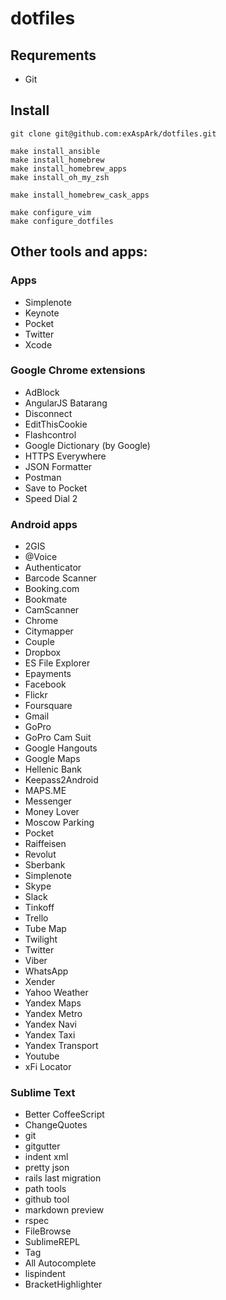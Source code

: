 # dotfiles

## Requrements

* Git

## Install

```
git clone git@github.com:exAspArk/dotfiles.git

make install_ansible
make install_homebrew
make install_homebrew_apps
make install_oh_my_zsh

make install_homebrew_cask_apps

make configure_vim
make configure_dotfiles
```

## Other tools and apps:

### Apps

* Simplenote
* Keynote
* Pocket
* Twitter
* Xcode

### Google Chrome extensions

* AdBlock
* AngularJS Batarang
* Disconnect
* EditThisCookie
* Flashcontrol
* Google Dictionary (by Google)
* HTTPS Everywhere
* JSON Formatter
* Postman
* Save to Pocket
* Speed Dial 2

### Android apps

* 2GIS
* @Voice
* Authenticator
* Barcode Scanner
* Booking.com
* Bookmate
* CamScanner
* Chrome
* Citymapper
* Couple
* Dropbox
* ES File Explorer
* Epayments
* Facebook
* Flickr
* Foursquare
* Gmail
* GoPro
* GoPro Cam Suit
* Google Hangouts
* Google Maps
* Hellenic Bank
* Keepass2Android
* MAPS.ME
* Messenger
* Money Lover
* Moscow Parking
* Pocket
* Raiffeisen
* Revolut
* Sberbank
* Simplenote
* Skype
* Slack
* Tinkoff
* Trello
* Tube Map
* Twilight
* Twitter
* Viber
* WhatsApp
* Xender
* Yahoo Weather
* Yandex Maps
* Yandex Metro
* Yandex Navi
* Yandex Taxi
* Yandex Transport
* Youtube
* xFi Locator

### Sublime Text

* Better CoffeeScript
* ChangeQuotes
* git
* gitgutter
* indent xml
* pretty json
* rails last migration
* path tools
* github tool
* markdown preview
* rspec
* FileBrowse
* SublimeREPL
* Tag
* All Autocomplete
* lispindent
* BracketHighlighter
